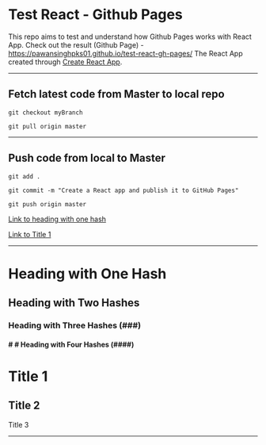 # Test React - Github Pages

This repo aims to test and understand how Github Pages works with React App.
Check out the result (Github Page) - https://pawansinghpks01.github.io/test-react-gh-pages/
The React App created through [Create React App](https://github.com/facebook/create-react-app).

---

## Fetch latest code from Master to local repo

`git checkout myBranch`

`git pull origin master`

---

## Push code from local to Master

`git add .`

`git commit -m "Create a React app and publish it to GitHub Pages"`

`git push origin master`

[Link to heading with one hash](#heading-with-one-hash)


[Link to Title 1](#title-1)

---

# Heading with One Hash

## Heading with Two Hashes

### Heading with Three Hashes (###)

#### # # Heading with Four Hashes (####)

Title 1
========================
Title 2 
------------------------
Title 3
________________________

<!--
## Available Scripts

In the project directory, you can run:

### `npm run deploy`

Deployed the react app to Github Page.

### `npm start`

Runs the app in the development mode.\
Open [http://localhost:3000](http://localhost:3000) to view it in your browser.

The page will reload when you make changes.\
You may also see any lint errors in the console.

### `npm test`

Launches the test runner in the interactive watch mode.\
See the section about [running tests](https://facebook.github.io/create-react-app/docs/running-tests) for more information.

### `npm run build`

Builds the app for production to the `build` folder.\
It correctly bundles React in production mode and optimizes the build for the best performance.

The build is minified and the filenames include the hashes.\
Your app is ready to be deployed!
See the section about [deployment](https://facebook.github.io/create-react-app/docs/deployment) for more information.

### `npm run eject`
**Note: this is a one-way operation. Once you `eject`, you can't go back!**
## Learn More
You can learn more in the [Create React App documentation](https://facebook.github.io/create-react-app/docs/getting-started).
To learn React, check out the [React documentation](https://reactjs.org/).
-->